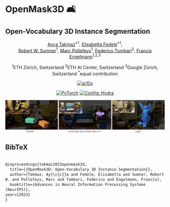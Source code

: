 # OpenMask3D 🛋
## Open-Vocabulary 3D Instance Segmentation 
<div align="center">
<a href="https://aycatakmaz.github.io/">Ay&#231;a Takmaz</a><sup>*1</sup>,
<a href="https://elisabettafedele.github.io/">Elisabetta Fedele</a><sup>*1</sup>,
<br />
<a href="https://people.inf.ethz.ch/~sumnerb/">Robert W. Sumner</a><sup>1</sup>,
<a href="https://people.inf.ethz.ch/pomarc/">Marc Pollefeys</a><sup>1</sup>,
<a href="https://federicotombari.github.io/">Federico Tombari</a><sup>3</sup>,
<a href="https://francisengelmann.github.io/">Francis Engelmann</a><sup>1,2,3</sup>

<sup>1</sup>ETH Zürich, Switzerland
<sup>2</sup>ETH AI Center, Switzerland
<sup>3</sup>Google Zürich, Switzerland
<sup>*</sup>equal contribution

<a href="https://arxiv.org/abs/2306.13631"><img alt="arXiv" src="https://img.shields.io/badge/arXiv-badge"></a>

<a href="https://pytorch.org/get-started/locally/"><img alt="PyTorch" src="https://img.shields.io/badge/PyTorch-ee4c2c?logo=pytorch&logoColor=white"></a>
<a href="https://hydra.cc/"><img alt="Config: Hydra" src="https://img.shields.io/badge/Config-Hydra-89b8cd"></a>

![teaser](./static/images/teaser.jpeg)

</div>

<h2 class="title is-3">BibTeX</h2>
          <pre><code>
@inproceedings{takmaz2023openmask3d,
  title={{OpenMask3D: Open-Vocabulary 3D Instance Segmentation}},
  author={Takmaz, Ay{\c{c}}a and Fedele, Elisabetta and Sumner, Robert W. and Pollefeys, Marc and Tombari, Federico and Engelmann, Francis},
  booktitle={Advances in Neural Information Processing Systems (NeurIPS)},
year={2023}
}</code></pre>
    </div>
  </div>



